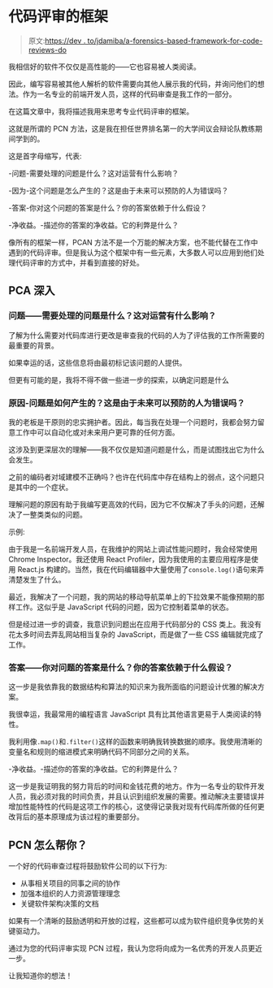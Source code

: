 # 代码评审的框架

> 原文:[https://dev . to/jdamiba/a-forensics-based-framework-for-code-reviews-do](https://dev.to/jdamiba/a-forensics-based-framework-for-code-reviews-do)

我相信好的软件不仅仅是高性能的——它也容易被人类阅读。

因此，编写容易被其他人解析的软件需要向其他人展示我的代码，并询问他们的想法。作为一名专业的前端开发人员，这样的代码审查是我工作的一部分。

在这篇文章中，我将描述我用来思考专业代码评审的框架。

这就是所谓的 PCN 方法，这是我在担任世界排名第一的大学间议会辩论队教练期间学到的。

这是首字母缩写，代表:

-问题-需要处理的问题是什么？这对运营有什么影响？

-因为-这个问题是怎么产生的？这是由于未来可以预防的人为错误吗？

-答案-你对这个问题的答案是什么？你的答案依赖于什么假设？

-净收益。-描述你的答案的净收益。它的利弊是什么？

像所有的框架一样，PCAN 方法不是一个万能的解决方案，也不能代替在工作中遇到的代码评审。但是我认为这个框架中有一些元素，大多数人可以应用到他们处理代码评审的方式中，并看到直接的好处。

## PCA 深入

### 问题——需要处理的问题是什么？这对运营有什么影响？

了解为什么需要对代码库进行更改是审查我的代码的人为了评估我的工作所需要的最重要的背景。

如果幸运的话，这些信息将由最初标记该问题的人提供。

但更有可能的是，我将不得不做一些进一步的探索，以确定问题是什么

### 原因-问题是如何产生的？这是由于未来可以预防的人为错误吗？

我的老板是干原则的忠实拥护者。因此，每当我在处理一个问题时，我都会努力留意工作中可以自动化或对未来用户更可靠的任何方面。

这涉及到更深层次的理解——我不仅仅是知道问题是什么，而是试图找出它为什么会发生。

之前的编码者对域建模不正确吗？也许在代码库中存在结构上的弱点，这个问题只是其中的一个症状。

理解问题的原因有助于我编写更高效的代码，因为它不仅解决了手头的问题，还解决了一整类类似的问题。

示例:

由于我是一名前端开发人员，在我维护的网站上调试性能问题时，我会经常使用 Chrome Inspector。我还使用 React Profiler，因为我使用的主要应用程序是使用 React.js 构建的。当然，我在代码编辑器中大量使用了`console.log()`语句来弄清楚发生了什么。

最近，我解决了一个问题，我的网站的移动导航菜单上的下拉效果不能像预期的那样工作。这似乎是 JavaScript 代码的问题，因为它控制着菜单的状态。

但是经过进一步的调查，我意识到问题出在应用于代码部分的 CSS 类上。我没有花太多时间去弄乱网站相当复杂的 JavaScript，而是做了一些 CSS 编辑就完成了工作。

### 答案——你对问题的答案是什么？你的答案依赖于什么假设？

这一步是我依靠我的数据结构和算法的知识来为我所面临的问题设计优雅的解决方案。

我很幸运，我最常用的编程语言 JavaScript 具有比其他语言更易于人类阅读的特性。

我利用像`.map()`和`.filter()`这样的函数来明确我转换数据的顺序。我使用清晰的变量名和规则的缩进模式来明确代码不同部分之间的关系。

-净收益。-描述你的答案的净收益。它的利弊是什么？

这一步是我证明我的努力背后的时间和金钱花费的地方。作为一名专业的软件开发人员，我必须对我的时间负责，并且认识到组织发展的需要。推动解决主要错误并增加性能特性的代码是这项工作的核心，这使得记录我对现有代码库所做的任何更改背后的基本原理成为该过程的重要部分。

## PCN 怎么帮你？

一个好的代码审查过程将鼓励软件公司的以下行为:

*   从事相关项目的同事之间的协作
*   加强本组织的人力资源管理理念
*   关键软件架构决策的文档

如果有一个清晰的鼓励透明和开放的过程，这些都可以成为软件组织竞争优势的关键驱动力。

通过为您的代码评审实现 PCN 过程，我认为您将向成为一名优秀的开发人员更近一步。

让我知道你的想法！
